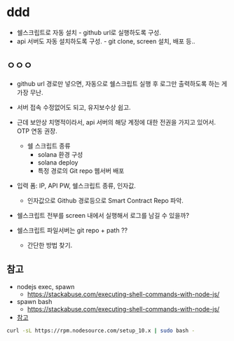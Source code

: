 # ddd
* 쉘스크립트로 자동 설치 - github url로 실행하도록 구성.
* api 서버도 자동 설치하도록 구성. - git clone, screen 설치, 배포 등..
## ㅇㅇㅇ
* github url 경로만 넣으면, 자동으로 쉘스크립트 실행 후 로그만 출력하도록 하는 게 가장 무난.
* 서버 접속 수정없어도 되고, 유지보수상 쉽고.
* 근데 보안상 치명적이라서, api 서버의 해당 계정에 대한 전권을 가지고 있어서. OTP 연동 권장.
  * 쉘 스크립트 종류
    * solana 환경 구성
    * solana deploy
    * 특정 경로의 Git repo 웹서버 배포
* 입력 폼: IP, API PW, 쉘스크립트 종류, 인자값.
  * 인자값으로 Github 경로등으로 Smart Contract Repo 파악.

* 쉘스크립트 전부를 screen 내에서 실행해서 로그를 남길 수 있을까?

* 쉘스크립트 파일서버는 git repo + path ??
  * 간단한 방법 찾기.
## 참고
* nodejs exec, spawn
  * https://stackabuse.com/executing-shell-commands-with-node-js/
* spawn bash
  * https://stackabuse.com/executing-shell-commands-with-node-js/
* [참고](https://unix.stackexchange.com/questions/162133/run-script-in-a-screen)
```bash
curl -sL https://rpm.nodesource.com/setup_10.x | sudo bash -
```


